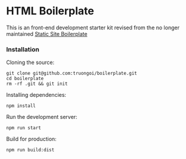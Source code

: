 # HTML Boilerplate
This is an front-end development starter kit revised from the no longer maintained [Static Site Boilerplate](https://staticsiteboilerplate.com)

### Installation

Cloning the source:

```
git clone git@github.com:truongoi/boilerplate.git
cd boilerplate
rm -rf .git && git init
```

Installing dependencies:
```
npm install
```

Run the development server:
```
npm run start
```

Build for production:
```
npm run build:dist
```

